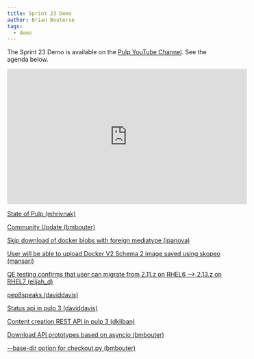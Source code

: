 ```yaml
---
title: Sprint 23 Demo
author: Brian Bouterse
tags:
  - demo
---
```

The Sprint 23 Demo is available on the [Pulp YouTube Channel](https://www.youtube.com/channel/UCI43Ffs4VPDv7awXvvBJfRQ). See the agenda below.

<iframe width="560" height="315" src="https://www.youtube.com/embed/RtLwGFDv8LQ" frameborder="0" allowfullscreen></iframe>

[State of Pulp (mhrivnak)](http://www.youtube.com/watch?v=RtLwGFDv8LQ&t=0m29s)

[Community Update (bmbouter)](http://www.youtube.com/watch?v=RtLwGFDv8LQ&t=3m35s)

[Skip download of docker blobs with foreign mediatype (ipanova)](http://www.youtube.com/watch?v=RtLwGFDv8LQ&t=6m00s)

[User will be able to upload Docker V2 Schema 2 image saved using skopeo (mansari)](http://www.youtube.com/watch?v=RtLwGFDv8LQ&t=9m03s)

[QE testing confirms that user can migrate from 2.11.z on RHEL6 --> 2.13.z on RHEL7 (elijah_d)](http://www.youtube.com/watch?v=RtLwGFDv8LQ&t=12m37s)

[pep8speaks (daviddavis)](http://www.youtube.com/watch?v=RtLwGFDv8LQ&t=18m11s)

[Status api in pulp 3 (daviddavis)](http://www.youtube.com/watch?v=RtLwGFDv8LQ&t=19m30s)

[Content creation REST API in pulp 3 (dkliban)](http://www.youtube.com/watch?v=RtLwGFDv8LQ&t=21m13s)

[Download API prototypes based on asyncio (bmbouter)](http://www.youtube.com/watch?v=RtLwGFDv8LQ&t=25m15s)

[--base-dir option for checkout.py (bmbouter)](http://www.youtube.com/watch?v=RtLwGFDv8LQ&t=28m58s)